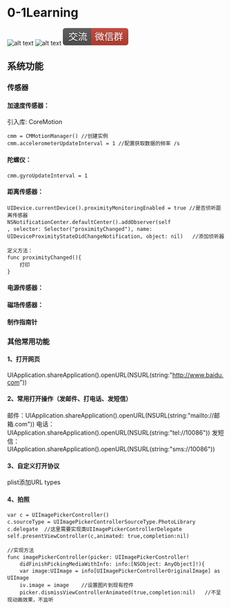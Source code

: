 # 0-1Learning

![alt text](../../static/common/svg/luoxiaosheng.svg "公众号")
![alt text](../../static/common/svg/luoxiaosheng_learning.svg "学习")
![alt text](../../static/common/svg/luoxiaosheng_wechat.svg "微信")



## 系统功能

### 传感器

#### 加速度传感器：
引入库: CoreMotion
```
cmm = CMMotionManager()	//创建实例
cmm.accelerometerUpdateInterval = 1	//配置获取数据的频率 /s
```

#### 陀螺仪：
```
cmm.gyroUpdateInterval = 1
```

#### 距离传感器：
```
UIDevice.currentDevice().proximityMonitoringEnabled = true //是否侦听距离传感器
NSNotificationCenter.defaultCenter().addObserver(self
, selector: Selector("proximityChanged"), name: UIDeviceProximityStateDidChangeNotification, object: nil)	//添加侦听器

定义方法：
func proximityChanged(){
	打印
}
```

#### 电源传感器：

#### 磁场传感器：

#### 制作指南针

### 其他常用功能

#### 1、打开网页
UIApplication.shareApplication().openURL(NSURL(string:"http://www.baidu.com"))

#### 2、常用打开操作（发邮件、打电话、发短信）
邮件：UIApplication.shareApplication().openURL(NSURL(string:"mailto://邮箱.com"))
电话：UIApplication.shareApplication().openURL(NSURL(string:"tel://10086"))
发短信：UIApplication.shareApplication().openURL(NSURL(string:"sms://10086"))

#### 3、自定义打开协议
plist添加URL types

#### 4、拍照
```
var c = UIImagePickerController()
c.sourceType = UIImagePickerControllerSourceType.PhotoLibrary
c.delegate  //这里需要实现类UIImagePickerControllerDelegate
self.presentViewController(c,animated: true,completion:nil)

//实现方法
func imagePickerController(picker: UIImagePickerController!
    didFinishPickingMediaWithInfo: info:[NSObject: AnyObject]!){
    var image:UIImage = info[UIImagePickerControllerOriginalImage] as UIImage
    iv.image = image    //设置图片到现有控件
    picker.dismissViewControllerAnimated(true,completion:nil)   //不呈现动画效果，不监听
```
    
     
